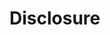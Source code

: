 <script>
  import Preview from "$site/components/Preview.svelte";
  import Disclosure from "./disclosure.svelte";
  import DisclosureCode from "./disclosure.svelte?raw";
</script>

# Disclosure

<Preview code={DisclosureCode}>
  <Disclosure />
</Preview>
